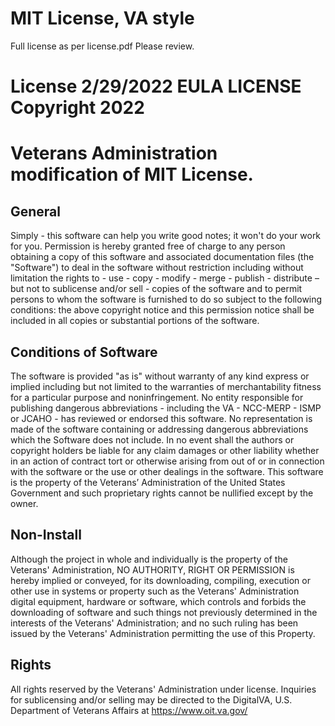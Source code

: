 # MIT License, VA style
Full license as per license.pdf Please review.

# License 2/29/2022 EULA LICENSE Copyright 2022

# Veterans Administration modification of MIT License.

## General
Simply - this software can help you write good notes; it won't do your work for you. Permission is hereby granted free of charge to any person obtaining a copy of this software and associated documentation files (the "Software") to deal in the software without restriction including without limitation the rights to - use - copy - modify - merge - publish - distribute – but not to sublicense and/or sell - copies of the software and to permit persons to whom the software is furnished to do so subject to the following conditions: the above copyright notice and this permission notice shall be included in all copies or substantial portions of the software. 

## Conditions of Software
The software is provided "as is" without warranty of any kind express or implied including but not limited to the warranties of merchantability fitness for a particular purpose and noninfringement. No entity responsible for publishing dangerous abbreviations - including the VA - NCC-MERP - ISMP or JCAHO - has reviewed or endorsed this software. No representation is made of the software containing or addressing dangerous abbreviations which the Software does not include. In no event shall the authors or copyright holders be liable for any claim damages or other liability whether in an action of contract tort or otherwise arising from out of or in connection with the software or the use or other dealings in the software. This software is the property of the Veterans’ Administration of the United States Government and such proprietary rights cannot be nullified except by the owner.

## Non-Install
Although the project in whole and individually is the property of the Veterans' Administration, NO AUTHORITY, RIGHT OR PERMISSION is hereby implied or conveyed, for its downloading, compiling, execution or other use in systems or property such as the Veterans' Administration digital equipment, hardware or software, which controls and forbids the downloading of software and such things not previously determined in the interests of the Veterans' Administration; and no such ruling has been issued by the Veterans' Administration permitting the use of this Property.

## Rights
All rights reserved by the Veterans' Administration under license.  Inquiries for sublicensing and/or selling may be directed to the DigitalVA, U.S. Department of Veterans Affairs at <https://www.oit.va.gov/>
